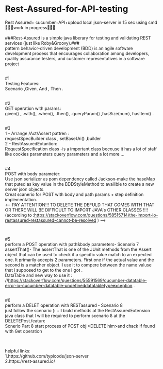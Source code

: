 # Rest-Assured-for-API-testing
Rest Assured+ cucumber+API+uploud local json-server in 15 sec using cmd</br>
🚧🚧🚧work in progress🚧🚧🚧</br></br>
###Rest-Assured is a simple java liberary for testing and validating REST services (just like Roby&Groovy).###</br>
pattern behavior-driven development (BDD) is an agile software development process that encourages collaboration among developers, quality assurance testers, and customer representatives in a software project
</br>
</br>

#1 </br>
Testing Features:</br>
Scenario ,Given, And , Then . 
</br>
</br>

#2 </br>
GET operation with params:</br>
given() , .with(), .when(), .then(), .queryParam() ,hasSize(num), hasItem() .
</br></br>

#3</br>
   1 - Arrange /Act/Assert pattren :</br>
requestSpecBuilder class , setBaseUri() ,builder</br>
   2 - RestAssuredExtantion:</br>
   RequestSpecification class -is a important class becouse it has a lot of staff like cookies parameters query parameters and a lot more ... 
   </br></br>
   
   #4 </br>
POST with body parameter:</br>
Use json serializer as pom dependency called Jackson-make the haseMap that puted as key value in the BDDStyleMethod to availible to create a new server json objects.</br>
Creat scanerio for POST with body and path params + step definition implementation. </br>
<-- PAY ATTENTION!!! TO DELETE THE DEFULD <SCOP> THAT COMES WITH THAT OR THERE WILL BE
  DIFFICULT TO IMPORT JAVA's OTHER CLASSES !!!! (according to :https://stackoverflow.com/questions/58515714/the-import-io-restassured-restassured-cannot-be-resolved )  -->
      
</br>

#5</br>
perform a POST operation with path&body parameters- Scenario 7</br>
assertThat()- The assertThat is one of the JUnit methods from the Assert object that can be used to
        check if a specific value match to an expected one. It primarily accepts 2 parameters.
        First one if the actual value and the second is a matcher object. I use it to compere between the name valuse that i supposed to get to the one i got . </br>
DataTable and new way to use it :  //https://stackoverflow.com/questions/55591569/cucumber-datatable-error-io-cucumber-datatable-undefineddatatabletypeexception .
</br>
</br>

#6</br>
perform a DELET operation with RESTassured - Scenario 8</br>
just follow the scenario (: + I biuld methods at the RestAssuredExtension java class that I will be required to perform scenario 8 at the DELETEPost.feature
</br>
Scnerio Part 8 start process of POST obj >DELETE him>and chack if found with Get operation
        
   


</br>
</br>
helpful links: </br>
1.https://github.com/typicode/json-server</br>
2.https://rest-assured.io/


